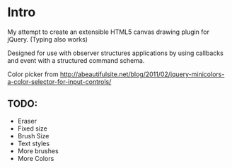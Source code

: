 Intro
=====

My attempt to create an extensible HTML5 canvas drawing plugin for jQuery. (Typing also works)

Designed for use with observer structures applications by using callbacks and event with a structured command schema.

Color picker from http://abeautifulsite.net/blog/2011/02/jquery-minicolors-a-color-selector-for-input-controls/


TODO:
-----

+ Eraser
+ Fixed size
+ Brush Size
+ Text styles
+ More brushes
+ More Colors